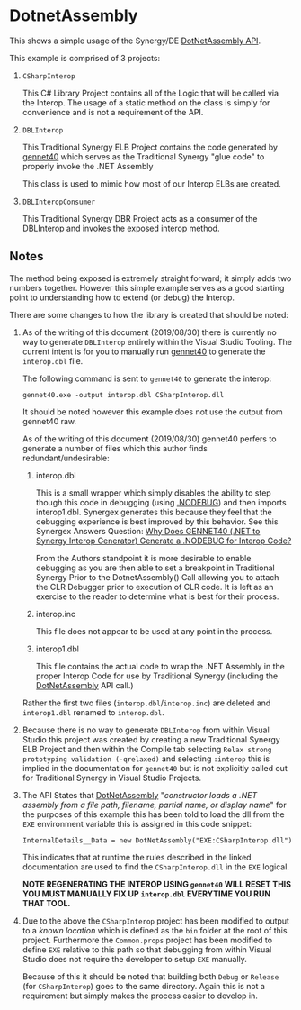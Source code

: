 # DotnetAssembly
This shows a simple usage of the Synergy/DE [DotNetAssembly API][1].

This example is comprised of 3 projects:

1. `CSharpInterop`

    This C# Library Project contains all of the Logic that will be called via the Interop. The usage of a static method on the class is simply for convenience and is not a requirement of the API.

2. `DBLInterop`

    This Traditional Synergy ELB Project contains the code generated by [gennet40][2] which serves as the Traditional Synergy "glue code" to properly invoke the .NET Assembly

    This class is used to mimic how most of our Interop ELBs are created.

3. `DBLInteropConsumer`

    This Traditional Synergy DBR Project acts as a consumer of the DBLInterop and invokes the exposed interop method.

[1]:https://www.synergex.com/docs/index.htm#lrm/lrmChap21DOTNETASSEMBLY.htm
[2]: https://www.synergex.com/docs/index.htm#tools/toolsChap4Gennet40utility.htm

## Notes
The method being exposed is extremely straight forward; it simply adds two numbers together. However this simple example serves as a good starting point to understanding how to extend (or debug) the Interop.

There are some changes to how the library is created that should be noted:

1. As of the writing of this document (2019/08/30) there is currently no way to generate `DBLInterop` entirely within the Visual Studio Tooling. The current intent is for you to manually run [gennet40][2] to generate the `interop.dbl` file.

    The following command is sent to `gennet40` to generate the interop:

    ```
    gennet40.exe -output interop.dbl CSharpInterop.dll
    ```

    It should be noted however this example does not use the output from gennet40 raw.

    As of the writing of this document (2019/08/30) gennet40 perfers to generate a number of files which this author finds redundant/undesirable:

    1. interop.dbl

        This is a small wrapper which simply disables the ability to step though this code in debugging (using [.NODEBUG][3]) and then imports interop1.dbl. Synergex generates this because they feel that the debugging experience is best improved by this behavior. See this Synergex Answers Question: [Why Does GENNET40 (.NET to Synergy Interop Generator) Generate a .NODEBUG for Interop Code?][4]
        
        From the Authors standpoint it is more desirable to enable debugging as you are then able to set a breakpoint in Traditional Synergy Prior to the DotnetAssembly() Call allowing you to attach the CLR Debugger prior to execution of CLR code. It is left as an exercise to the reader to determine what is best for their process.

    2. interop.inc

        This file does not appear to be used at any point in the process.

    3. interop1.dbl

        This file contains the actual code to wrap the .NET Assembly in the proper Interop Code for use by Traditional Synergy (including the [DotNetAssembly][1] API call.)

    Rather the first two files (`interop.dbl`/`interop.inc`) are deleted and `interop1.dbl` renamed to `interop.dbl`.

2. Because there is no way to generate `DBLInterop` from within Visual Studio this project was created by creating a new Traditional Synergy ELB Project and then within the Compile tab selecting `Relax strong prototyping validation (-qrelaxed)` and selecting `:interop` this is implied in the documentation for `gennet40` but is not explicitly called out for Traditional Synergy in Visual Studio Projects.

3. The API States that [DotNetAssembly][1] "_constructor loads a .NET assembly from a file path, filename, partial name, or display name_" for the purposes of this example this has been told to load the dll from the `EXE` environment variable this is assigned in this code snippet:

    ```
    InternalDetails__Data = new DotNetAssembly("EXE:CSharpInterop.dll")
    ```

    This indicates that at runtime the rules described in the linked documentation are used to find the `CSharpInterop.dll` in the `EXE` logical.

    __NOTE REGENERATING THE INTEROP USING `gennet40` WILL RESET THIS YOU MUST MANUALLY FIX UP `interop.dbl` EVERYTIME YOU RUN THAT TOOL.__

4. Due to the above the `CSharpInterop` project has been modified to output to a _known location_ which is defined as the `bin` folder at the root of this project. Furthermore the `Common.props` project has been modified to define `EXE` relative to this path so that debugging from within Visual Studio does not require the developer to setup `EXE` manually.

    Because of this it should be noted that building both `Debug` or `Release` (for `CSharpInterop`) goes to the same directory. Again this is not a requirement but simply makes the process easier to develop in.

[3]: https://www.synergex.com/docs/#lrm/lrmChap5NODEBUG.htm
[4]: https://synergexresourcecenter.force.com/siteanswer?id=a2Z0d000000RTxjEAG
